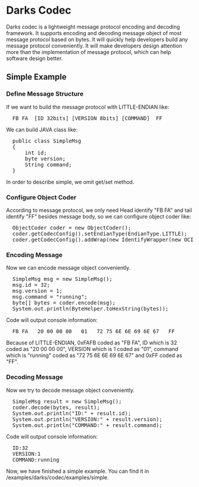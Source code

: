 Darks Codec
===========

Darks codec is a lightweight message protocol encoding and decoding framework. 
It supports encoding and decoding message object of most message protocol based on bytes. 
It will quickly help developers build any message protocol conveniently.
It will make developers design attention more than the implementation of message protocol, which can help software design better.

Simple Example
-----------

### Define Message Structure
If we want to build the message protocol with LITTLE-ENDIAN like:
<pre>
  FB FA  [ID 32bits] [VERSION 8bits] [COMMAND]  FF
</pre>
We can build JAVA class like:
<pre>
  public class SimpleMsg
  {
      int id;
      byte version;
      String command;
  }
</pre>
In order to describe simple, we omit get/set method.

### Configure Object Coder
According to message protocol, we only need Head identify "FB FA" and tail identify "FF" besides message body, so we can configure object coder like:
<pre>
  ObjectCoder coder = new ObjectCoder();
  coder.getCodecConfig().setEndianType(EndianType.LITTLE);
  coder.getCodecConfig().addWrap(new IdentifyWrapper(new OCInt16(0xFAFB), new OCInt8(0xFF)));
</pre>
### Encoding Message
Now we can encode message object conveniently.
<pre>
  SimpleMsg msg = new SimpleMsg();
  msg.id = 32;
  msg.version = 1;  
  msg.command = "running";
  byte[] bytes = coder.encode(msg);
  System.out.println(ByteHelper.toHexString(bytes));
</pre>
Code will output console information:
<pre>
  FB FA   20 00 00 00   01   72 75 6E 6E 69 6E 67   FF
</pre>
Because of LITTLE-ENDIAN, 0xFAFB coded as "FB FA", ID which is 32 coded as "20 00 00 00", VERSION which is 1 coded as "01",
command which is "running" coded as "72 75 6E 6E 69 6E 67" and 0xFF coded as "FF".

### Decoding Message
Now we try to decode message object conveniently.
<pre>
  SimpleMsg result = new SimpleMsg();
  coder.decode(bytes, result);
  System.out.println("ID:" + result.id);
  System.out.println("VERSION:" + result.version);
  System.out.println("COMMAND:" + result.command);
</pre>
Code will output console information:
<pre>
  ID:32
  VERSION:1
  COMMAND:running
</pre>
Now, we have finished a simple example. You can find it in /examples/darks/codec/examples/simple.


